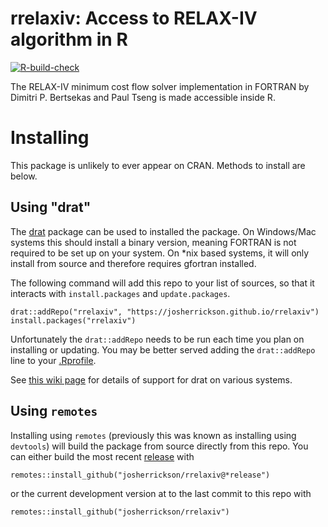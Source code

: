 # rrelaxiv: Access to RELAX-IV algorithm in R

[![R-build-check](https://github.com/josherrickson/rrelaxiv/workflows/R-build-check/badge.svg)](https://github.com/josherrickson/rrelaxiv/actions)

The RELAX-IV minimum cost flow solver implementation in FORTRAN by Dimitri
P. Bertsekas and Paul Tseng is made accessible inside R.

# Installing

This package is unlikely to ever appear on CRAN. Methods to install are below.

## Using "drat"

The [drat](https://eddelbuettel.github.io/drat/) package can be used to
installed the package. On Windows/Mac systems this should install a binary
version, meaning FORTRAN is not required to be set up on your system. On *nix
based systems, it will only install from source and therefore requires gfortran
installed.

The following command will add this repo to your list of sources, so that it
interacts with `install.packages` and `update.packages`.

```
drat::addRepo("rrelaxiv", "https://josherrickson.github.io/rrelaxiv")
install.packages("rrelaxiv")
```

Unfortunately the `drat::addRepo` needs to be run each time you plan on
installing or updating. You may be better served adding the `drat::addRepo` line
to your [.Rprofile](https://www.roelpeters.be/what-is-the-rprofile-file/).

See [this wiki
page](https://github.com/josherrickson/rrelaxiv/wiki/drat-system-status) for
details of support for drat on various systems.

## Using `remotes`

Installing using `remotes` (previously this was known as installing using
`devtools`) will build the package from source directly from this repo. You can
either build the most recent
[release](https://github.com/josherrickson/rrelaxiv/releases) with

```
remotes::install_github("josherrickson/rrelaxiv@*release")
```

or the current development version at to the last commit to this repo with

```
remotes::install_github("josherrickson/rrelaxiv")
```
